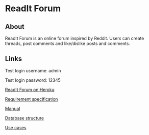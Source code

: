 # ReadIt Forum

## About

ReadIt Forum is an online forum inspired by Reddit. Users can create threads, post comments and like/dislike posts and comments. 

## Links

Test login username: admin

Test login password: 12345

[ReadIt Forum on Heroku](https://readit-forum.herokuapp.com/)

[Requirement specification](https://github.com/porrasm/tsoha-2019/blob/master/documentation/requirement_specification.md)

[Manual](https://github.com/porrasm/tsoha-2019/blob/master/documentation/manual.md)

[Database structure](https://github.com/porrasm/tsoha-2019/blob/master/documentation/database.md)

[Use cases](https://github.com/porrasm/tsoha-2019/blob/master/documentation/use_cases.md)
